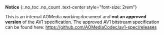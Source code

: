 <div id="draft-legend" class="alert alert-danger" markdown="1">

**Notice**
{:.no_toc .no_count .text-center style="font-size: 2rem"}

This is an internal AOMedia working document and **not an approved version** of
the AV1 specification. The approved AV1 bitstream specification can be found
here: <https://github.com/AOMediaCodec/av1-spec/releases>

</div>
